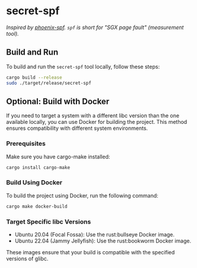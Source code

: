# secret-spf

_Inspired by [phoenix-spf](https://github.com/smherwig/phoenix-spf). `spf` is short for "SGX page fault" (measurement tool)._

## Build and Run

To build and run the `secret-spf` tool locally, follow these steps:

```sh
cargo build --release
sudo ./target/release/secret-spf
```

## Optional: Build with Docker

If you need to target a system with a different libc version than the one available locally, you can use Docker for building the project. This method ensures compatibility with different system environments.

### Prerequisites

Make sure you have cargo-make installed:

```sh
cargo install cargo-make
```

### Build Using Docker

To build the project using Docker, run the following command:

```sh
cargo make docker-build
```

### Target Specific libc Versions

- Ubuntu 20.04 (Focal Fossa): Use the rust:bullseye Docker image.
- Ubuntu 22.04 (Jammy Jellyfish): Use the rust:bookworm Docker image.

These images ensure that your build is compatible with the specified versions of glibc.
